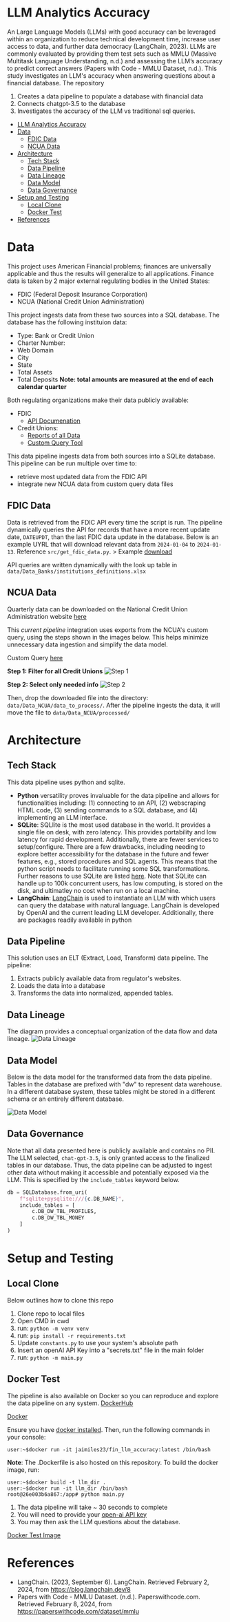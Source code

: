# LLM Analytics Accuracy

An Large Language Models (LLMs) with good accuracy can be leveraged within an organization to reduce technical development time, increase user access to data, and further data democracy (LangChain, 2023). LLMs are commonly evaluated by providing them test sets such as MMLU (Massive Multitask Language Understanding, n.d.) and assessing the LLM’s accuracy to predict correct answers (Papers with Code - MMLU Dataset, n.d.). This study investigates an LLM's accuracy when answering questions about a financial database. The repository
1. Creates a data pipeline to populate a database with financial data
2. Connects chatgpt-3.5 to the database
3. Investigates the accuracy of the LLM vs traditional sql queries. 

- [LLM Analytics Accuracy](#llm-analytics-accuracy)
- [Data](#data)
  - [FDIC Data](#fdic-data)
  - [NCUA Data](#ncua-data)
- [Architecture](#architecture)
  - [Tech Stack](#tech-stack)
  - [Data Pipeline](#data-pipeline)
  - [Data Lineage](#data-lineage)
  - [Data Model](#data-model)
  - [Data Governance](#data-governance)
- [Setup and Testing](#setup-and-testing)
  - [Local Clone](#local-clone)
  - [Docker Test](#docker-test)
- [References](#references)



# Data
This project uses American Financial problems; finances are universally applicable and thus the results will generalize to all applications. Finance data is taken by 2 major external regulating bodies in the United States: 
- FDIC (Federal Deposit Insurance Corporation)
- NCUA (National Credit Union Administration)

This project ingests data from these two sources into a SQL database. The database has the following instituion data:
- Type: Bank or Credit Union
- Charter Number:
- Web Domain
- City
- State
- Total Assets
- Total Deposits
**Note: total amounts are measured at the end of each calendar quarter**

Both regulating organizations make their data publicly available:
- FDIC 
    - [API Documenation](https://banks.data.fdic.gov/docs/)
- Credit Unions:
    - [Reports of all Data](https://ncua.gov/analysis/credit-union-corporate-call-report-data/quarterly-data) 
    - [Custom Query Tool](https://webapps2.ncua.gov/CustomQuery/CUSelect.aspx)

This data pipeline ingests data from both sources into a SQLite database. This pipeline can be run multiple over time to:
- retrieve most updated data from the FDIC API
- integrate new NCUA data from custom query data files

## FDIC Data
Data is retrieved from the FDIC API every time the script is run. The pipeline dynamically queries the API for records that have a more recent update date, `DATEUPDT`, than the last FDIC data update in the database. Below is an example UYRL that will download relevant data from `2024-01-04` to `2024-01-13`. Reference `src/get_fdic_data.py`.
    > Example [download](https://banks.data.fdic.gov/api/institutions?filters=DATEUPDT%3A%5B%222024-01-04%22%20TO%20%222024-01-13%22%5D&fields=ASSET%2CCERT%2CCHARTER%2CCITY%2CDATEUPDT%2CDEP%2CREPDTE%2CRISDATE%2CRUNDATE%2CSTALP%2CUNINUM%2CWEBADDR%2CNAME&sort_by=DATEUPDT&sort_order=ASC&limit=50&offset=0&format=csv&download=true&filename=data_file)

API queries are written dynamically with the look up table in `data/Data_Banks/institutions_definitions.xlsx`

## NCUA Data
Quarterly data can be downloaded on the National Credit Union Administration website [here](https://ncua.gov/analysis/credit-union-corporate-call-report-data/quarterly-data)


This _current pipeline_ integration uses exports from the NCUA's custom query, using the steps shown in the images below. This helps minimize unnecessary data ingestion and simplify the data model. 

Custom Query [here](https://webapps2.ncua.gov/CustomQuery/CUSelect.aspx)

**Step 1: Filter for all Credit Unions**
![Step 1](https://raw.githubusercontent.com/jaimiles23/LLMAnalyticsAccuracy/main/lib/README%20Images/NCUA_CustomQuery_Step1.png)

**Step 2: Select only needed info**
![Step 2](https://raw.githubusercontent.com/jaimiles23/LLMAnalyticsAccuracy/main/lib/README%20Images/NCUA_CustomQuery_Step2.png)

Then, drop the downloaded file into the directory: `data/Data_NCUA/data_to_process/`. After the pipeline ingests the data, it will move the file to `data/Data_NCUA/processed/`


# Architecture

## Tech Stack
This data pipeline uses python and sqlite. 
- **Python** versatility proves invaluable for the data pipeline and allows for functionalities including: (1) connecting to an API, (2) webscraping HTML code, (3) sending commands to a SQL database, and (4) implementing an LLM interface. 
- **SQLite**: SQLlite is the most used database in the world. It provides a single file on desk, with zero latency. This provides portability and low latency for rapid development. Additionally, there are fewer services to setup/configure. There are a few drawbacks, including needing to explore better accessibility for the database in the future and fewer features, e.g., stored procedures and SQL agents. This means that the python script needs to facilitate running some SQL transformations. Further reasons to use SQLite are listed [here](https://www.sqlite.org/whentouse.html). Note that SQLite can handle up to 100k concurrent users, has low computing, is stored on the disk, and ultimatley no cost when run on a local machine.
- **LangChain**: [LangChain](https://www.langchain.com/) is used to instantiate an LLM with which users can query the database with natural language. LangChain is developed by OpenAI and the current leading LLM developer. Additionally, there are packages readily available in python


## Data Pipeline
This solution uses an ELT (Extract, Load, Transform) data pipeline. The pipeline:
1. Extracts publicly available data from regulator's websites.
2. Loads the data into a database
3. Transforms the data into normalized, appended tables.


## Data Lineage
The diagram provides a conceptual organization of the data flow and data lineage.
![Data Lineage](https://raw.githubusercontent.com/jaimiles23/LLMAnalyticsAccuracy/main/lib/Data%20Goverance/DataLineage.drawio.png)


## Data Model
Below is the data model for the transformed data from the data pipeline. Tables in the database are prefixed with "dw" to represent data warehouse. In a different database system, these tables might be stored in a different schema or an entirely different database.

![Data Model](https://raw.githubusercontent.com/jaimiles23/LLMAnalyticsAccuracy/main/lib/Data%20Goverance/DataModel.drawio.png)


## Data Governance
Note that all data presented here is publicly available and contains no PII. The LLM selected, `chat-gpt-3.5`, is only granted access to the finalized tables in our database. Thus, the data pipeline can be adjusted to ingest other data without making it accessible and potentially exposed via the LLM. This is specified by the `include_tables` keyword below.
```python
db = SQLDatabase.from_uri(
    f"sqlite+pysqlite:///{c.DB_NAME}",
    include_tables = [ 
        c.DB_DW_TBL_PROFILES,
        c.DB_DW_TBL_MONEY
    ]
)
```


# Setup and Testing
## Local Clone
Below outlines how to clone this repo
1. Clone repo to local files
2. Open CMD in cwd
3. run: `python -m venv venv `
4. run: `pip install -r requirements.txt`
5. Update `constants.py` to use your system's absolute path
6. Insert an openAI API Key into a "secrets.txt" file in the main folder
7. run: `python -m main.py`


## Docker Test
The pipeline is also available on Docker so you can reproduce and explore the data pipeline on any system. [DockerHub](https://hub.docker.com/repository/docker/jaimiles23/fin_llm_accuracy/general)

[Docker](https://raw.githubusercontent.com/jaimiles23/LLMAnalyticsAccuracy/main/lib/README%20Images/docker.png)


Ensure you have [docker installed](https://docs.docker.com/engine/install/). Then, run the following commands in your console:
```console
user:~$docker run -it jaimiles23/fin_llm_accuracy:latest /bin/bash
```


**Note**: The .Dockerfile is also hosted on this repository. To build the docker image, run:
```console
user:~$docker build -t llm_dir .
user:~$docker run -it llm_dir /bin/bash
root@26e003b6a867:/app# python main.py
```

1. The data pipeline will take ~ 30 seconds to complete
2. You will need to provide your [open-ai API key](https://platform.openai.com/api-keys)
3. You may then ask the LLM questions about the database. 

[Docker Test Image](https://raw.githubusercontent.com/jaimiles23/LLMAnalyticsAccuracy/main/lib/README%20Images/LLM_test.png)



# References
- LangChain. (2023, September 6). LangChain. Retrieved February 2, 2024, from https://blog.langchain.dev/8
- Papers with Code - MMLU Dataset. (n.d.). Paperswithcode.com. Retrieved February 8, 2024, from https://paperswithcode.com/dataset/mmlu
